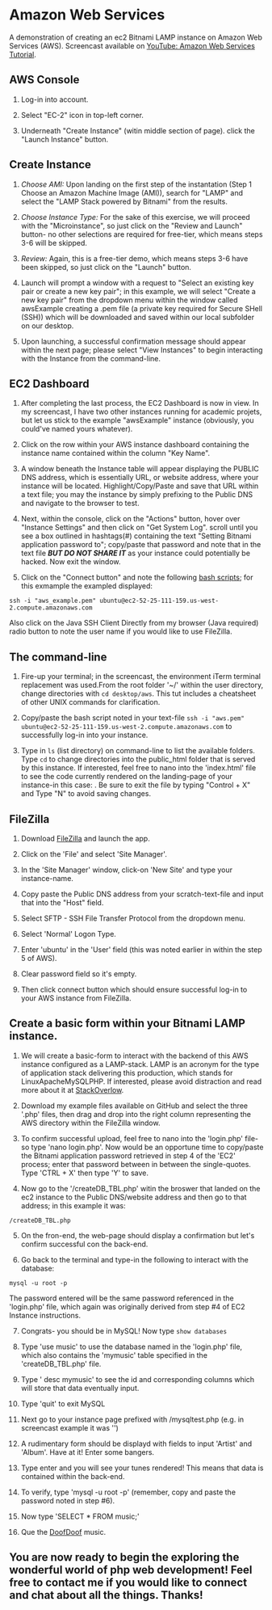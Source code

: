 # Amazon Web Services
A demonstration of creating an ec2 Bitnami LAMP instance on Amazon Web Services (AWS).  Screencast available on [YouTube: Amazon Web Services Tutorial](https://www.youtube.com).

## AWS Console

1. Log-in into account.

2. Select "EC-2" icon in top-left corner.

3. Underneath "Create Instance" (witin middle section of page). click the "Launch Instance" button.

## Create Instance

1. *Choose AMI:* Upon landing on the first step of the instantation (Step 1 Choose an Amazon Machine Image (AMI)), search for "LAMP" and select the "LAMP Stack powered by Bitnami" from the results.

2. *Choose Instance Type:*  For the sake of this exercise, we will proceed with the "Microinstance", so just click on the "Review and Launch" button- no other selections are required for free-tier, which means steps 3-6 will be skipped.

3. *Review:* Again, this is a free-tier demo, which means steps 3-6 have been skipped, so just click on the "Launch" button.

4. Launch will prompt a window with a request to "Select an existing key pair or create a new key pair"; in this example, we will select "Create a new key pair" from the dropdown menu within the window called awsExample creating a .pem file (a private key required for Secure SHell (SSH)) which will be downloaded and saved within our local subfolder on our desktop.

5. Upon launching, a successful confirmation message should appear within the next page; please select "View Instances" to begin interacting with the Instance from the command-line.

## EC2 Dashboard

1. After completing the last process, the EC2 Dashboard is now in view.  In my screencast, I have two other instances running for academic projets, but let us stick to the example "awsExample" instance (obviously, you could've named yours whatever).

2. Click on the row within your AWS instance dashboard containing the instance name contained within the column "Key Name".

3. A window beneath the Instance table will appear displaying the PUBLIC DNS address, which is essentially URL, or website address, where your instance will be located.  Highlight/Copy/Paste and save that URL within a text file; you may the instance by simply prefixing to the Public DNS and navigate to the browser to test.

4. Next, within the console, click on the "Actions" button, hover over "Instance Settings" and then click on "Get System Log". scroll until you see a box outlined in hashtags(#) containing the text "Setting Bitnami application password to"; copy/paste that password and note that in the text file ***BUT DO NOT SHARE IT*** as your instance could potentially be hacked.  Now exit the window.

5. Click on the "Connect button" and note the following [bash scripts](http://ryanstutorials.net/bash-scripting-tutorial/bash-script.php); for this exmample the exampled displayed:

`ssh -i "aws_example.pem" ubuntu@ec2-52-25-111-159.us-west-2.compute.amazonaws.com`

Also click on the Java SSH Client Directly from my browser (Java required) radio button to note the user name if you would like to use FileZilla.

## The command-line

1. Fire-up your terminal; in the screencast, the environment iTerm terminal replacement was used.From the root folder '~/' within the user directory, change directories with `cd desktop/aws`.  This tut includes a cheatsheet of other UNIX commands for clarification.

2. Copy/paste the bash script noted in your text-file `ssh -i "aws.pem" ubuntu@ec2-52-25-111-159.us-west-2.compute.amazonaws.com` to successfully log-in into your instance.

3. Type in `ls` (list directory) on command-line to list the available folders.  Type `cd` to change directories into the public_html folder that is served by this instance.  If interested, feel free to nano into the 'index.html' file to see the code currently rendered on the landing-page of your instance-in this case: .  Be sure to exit the file by typing "Control + X" and Type "N" to avoid saving changes. 

## FileZilla

1. Download [FileZilla](https://filezilla-project.org/) and launch the app.  

2. Click on the 'File' and select 'Site Manager'.

3. In the 'Site Manager' window, click-on 'New Site' and type your instance-name.

4. Copy paste the Public DNS address from your scratch-text-file and input that into the "Host" field.

5. Select SFTP - SSH File Transfer Protocol from the dropdown menu.

6. Select 'Normal' Logon Type.

7. Enter 'ubuntu' in the 'User' field (this was noted earlier in within the step 5 of AWS).

8. Clear password field so it's empty.

9. Then click connect button which should ensure successful log-in to your AWS instance from FileZilla.

## Create a basic form within your Bitnami LAMP instance.

1. We will create a basic-form to interact with the backend of this AWS instance configured as a LAMP-stack.  LAMP is an acronym for the type of application stack delivering this production, which stands for LinuxApacheMySQLPHP.  If interested, please avoid distraction and read more about it at [StackOverlow](http://stackoverflow.com/questions/10060285/what-is-a-lamp-stack).

2. Download my example files available on GitHub and select the three '.php' files, then drag and drop into the right column representing the AWS directory within the FileZilla window.

3. To confirm successful upload, feel free to nano into the 'login.php' file- so type 'nano login.php'.  Now would be an opportune time to copy/paste the Bitnami application password retrieved in step 4 of the 'EC2' process; enter that password between in between the single-quotes.  Type 'CTRL + X' then type 'Y' to save.  

4. Now go to the '/createDB_TBL.php' witin the broswer that landed on the ec2 instance to the Public DNS/website address and then go to that address; in this example it was:

`/createDB_TBL.php`

5. On the fron-end, the web-page should display a confirmation but let's confirm successful con the back-end.

6. Go back to the terminal and type-in the following to interact with the database:

`mysql -u root -p`

The password entered will be the same password referenced in the 'login.php' file, which again was originally derived from step #4 of EC2 Instance instructions.

7. Congrats- you should be in MySQL!  Now type `show databases`

8. Type 'use music' to use the database named in the 'login.php' file, which also contains the 'mymusic' table specified in the 'createDB_TBL.php' file.

9. Type ' desc mymusic' to see the id and corresponding columns which will store that data eventually input.

10. Type 'quit' to exit MySQL

11. Next go to your instance page prefixed with /mysqltest.php (e.g. in screencast example it was '')

12. A rudimentary form should be displayd with fields to input 'Artist' and 'Album'.  Have at it!  Enter some bangers.

13. Type enter and you will see your tunes rendered!  This means that data is contained within the back-end.

14. To verify, type 'mysql -u root -p' (remember, copy and paste the password noted in step #6).

15. Now type 'SELECT * FROM music;'

16. Que the [DoofDoof](https://soundcloud.com/alexanderjsingleton) music.

## You are now ready to begin the exploring the wonderful world of php web development!  Feel free to contact me if you would like to connect and chat about all the things.  Thanks!







